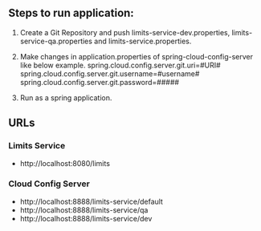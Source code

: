 ## Steps to run application:
1. Create a Git Repository and push limits-service-dev.properties, limits-service-qa.properties and limits-service.properties.
2. Make changes in application.properties of spring-cloud-config-server like below example.
spring.cloud.config.server.git.uri=#URI#
spring.cloud.config.server.git.username=#username#
spring.cloud.config.server.git.password=#####

3. Run as a spring application.
## URLs

### Limits Service
- http://localhost:8080/limits

### Cloud Config Server
- http://localhost:8888/limits-service/default
- http://localhost:8888/limits-service/qa
- http://localhost:8888/limits-service/dev